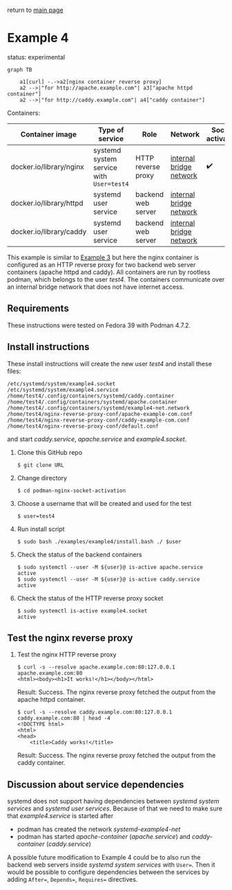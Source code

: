 return to [main page](../..)

# Example 4

status: experimental

``` mermaid
graph TB

    a1[curl] -.->a2[nginx container reverse proxy]
    a2 -->|"for http://apache.example.com"| a3["apache httpd container"]
    a2 -->|"for http://caddy.example.com"| a4["caddy container"]
```

Containers:

| Container image | Type of service | Role | Network | Socket activation |
| --              | --              | --   | --      | --                |
| docker.io/library/nginx | systemd system service with `User=test4` | HTTP reverse proxy | [internal bridge network](example4-net.network) | :heavy_check_mark: |
| docker.io/library/httpd | systemd user service | backend web server | [internal bridge network](example4-net.network) | |
| docker.io/library/caddy | systemd user service | backend web server | [internal bridge network](example4-net.network) | |

This example is similar to [Example 3](../example3) but here the nginx container is configured
as an HTTP reverse proxy for two backend web server containers (apache httpd and caddy).
All containers are run by rootless podman, which belongs to the user _test4_.
The containers communicate over an internal bridge network that does not have internet access.

## Requirements

These instructions were tested on Fedora 39 with Podman 4.7.2.

## Install instructions

These install instructions will create the new user _test4_ and install these files:

```
/etc/systemd/system/example4.socket
/etc/systemd/system/example4.service
/home/test4/.config/containers/systemd/caddy.container
/home/test4/.config/containers/systemd/apache.container
/home/test4/.config/containers/systemd/example4-net.network
/home/test4/nginx-reverse-proxy-conf/apache-example-com.conf
/home/test4/nginx-reverse-proxy-conf/caddy-example-com.conf
/home/test4/nginx-reverse-proxy-conf/default.conf
```

and start _caddy.service_, _apache.service_ and _example4.socket_.

1. Clone this GitHub repo
   ```
   $ git clone URL
   ```
2. Change directory
   ```
   $ cd podman-nginx-socket-activation
   ```
3. Choose a username that will be created and used for the test
   ```
   $ user=test4
   ```
4. Run install script
   ```
   $ sudo bash ./examples/example4/install.bash ./ $user
   ```
5. Check the status of the backend containers
   ```
   $ sudo systemctl --user -M ${user}@ is-active apache.service
   active
   $ sudo systemctl --user -M ${user}@ is-active caddy.service
   active
   ```
6. Check the status of the HTTP reverse proxy socket
   ```
   $ sudo systemctl is-active example4.socket
   active
   ```
   
## Test the nginx reverse proxy

1. Test the nginx HTTP reverse proxy
   ```
   $ curl -s --resolve apache.example.com:80:127.0.0.1 apache.example.com:80
   <html><body><h1>It works!</h1></body></html>
   ```
   Result: Success. The nginx reverse proxy fetched the output from the apache httpd container.
   ```
   $ curl -s --resolve caddy.example.com:80:127.0.0.1 caddy.example.com:80 | head -4
   <!DOCTYPE html>
   <html>
   <head>
       <title>Caddy works!</title>
   ```
   Result: Success. The nginx reverse proxy fetched the output from the caddy container.

## Discussion about service dependencies

systemd does not support having dependencies between _systemd system services_ and _systemd user services_.
Because of that we need to make sure that _example4.service_ is started after

* podman has created the network _systemd-example4-net_
* podman has started _apache-container_ (_apache.service_) and _caddy-container_ (_caddy.service_)

A possible future modification to Example 4 could be to also run the backend web servers inside _systemd system services_ with `User=`.
Then it would be possible to configure dependencies between the services by adding `After=`, `Depends=`, `Requires=` directives.
